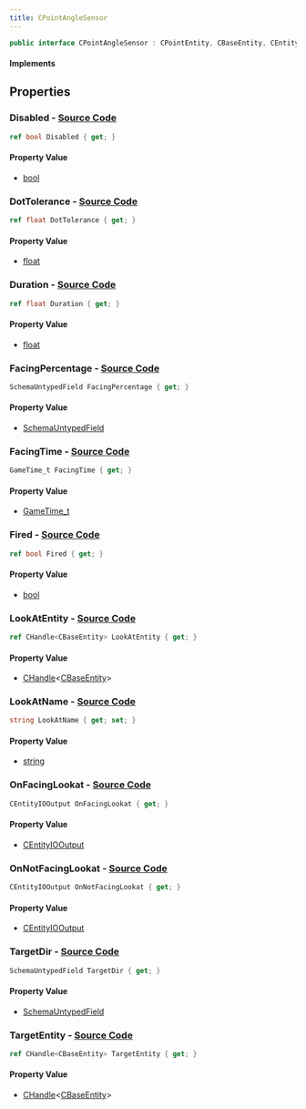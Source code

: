 ```yaml
---
title: CPointAngleSensor
---
```


```csharp
public interface CPointAngleSensor : CPointEntity, CBaseEntity, CEntityInstance, ISchemaClass<CEntityInstance>, ISchemaClass<CBaseEntity>, ISchemaClass<CPointEntity>, ISchemaClass<CPointAngleSensor>, ISchemaField, ISchemaClass, INativeHandle
```

#### Implements

## Properties

### **Disabled** - [Source Code](https://github.com/swiftly-solution/swiftlys2/blob/main/managed/src/SwiftlyS2.Generated/Schemas/Interfaces/CPointAngleSensor.cs#L16)

```csharp
ref bool Disabled { get; }
```

#### Property Value

- [bool](https://learn.microsoft.com/dotnet/api/system.boolean)

### **DotTolerance** - [Source Code](https://github.com/swiftly-solution/swiftlys2/blob/main/managed/src/SwiftlyS2.Generated/Schemas/Interfaces/CPointAngleSensor.cs#L26)

```csharp
ref float DotTolerance { get; }
```

#### Property Value

- [float](https://learn.microsoft.com/dotnet/api/system.single)

### **Duration** - [Source Code](https://github.com/swiftly-solution/swiftlys2/blob/main/managed/src/SwiftlyS2.Generated/Schemas/Interfaces/CPointAngleSensor.cs#L24)

```csharp
ref float Duration { get; }
```

#### Property Value

- [float](https://learn.microsoft.com/dotnet/api/system.single)

### **FacingPercentage** - [Source Code](https://github.com/swiftly-solution/swiftlys2/blob/main/managed/src/SwiftlyS2.Generated/Schemas/Interfaces/CPointAngleSensor.cs#L40)

```csharp
SchemaUntypedField FacingPercentage { get; }
```

#### Property Value

- [SchemaUntypedField](/docs/api/shared/schemas/schemauntypedfield)

### **FacingTime** - [Source Code](https://github.com/swiftly-solution/swiftlys2/blob/main/managed/src/SwiftlyS2.Generated/Schemas/Interfaces/CPointAngleSensor.cs#L28)

```csharp
GameTime_t FacingTime { get; }
```

#### Property Value

- [GameTime_t](/docs/api/shared/schemadefinitions/gametime_t)

### **Fired** - [Source Code](https://github.com/swiftly-solution/swiftlys2/blob/main/managed/src/SwiftlyS2.Generated/Schemas/Interfaces/CPointAngleSensor.cs#L30)

```csharp
ref bool Fired { get; }
```

#### Property Value

- [bool](https://learn.microsoft.com/dotnet/api/system.boolean)

### **LookAtEntity** - [Source Code](https://github.com/swiftly-solution/swiftlys2/blob/main/managed/src/SwiftlyS2.Generated/Schemas/Interfaces/CPointAngleSensor.cs#L22)

```csharp
ref CHandle<CBaseEntity> LookAtEntity { get; }
```

#### Property Value

- [CHandle](/docs/api/shared/natives/chandle-1)<[CBaseEntity](/docs/api/shared/schemadefinitions/cbaseentity)>

### **LookAtName** - [Source Code](https://github.com/swiftly-solution/swiftlys2/blob/main/managed/src/SwiftlyS2.Generated/Schemas/Interfaces/CPointAngleSensor.cs#L18)

```csharp
string LookAtName { get; set; }
```

#### Property Value

- [string](https://learn.microsoft.com/dotnet/api/system.string)

### **OnFacingLookat** - [Source Code](https://github.com/swiftly-solution/swiftlys2/blob/main/managed/src/SwiftlyS2.Generated/Schemas/Interfaces/CPointAngleSensor.cs#L32)

```csharp
CEntityIOOutput OnFacingLookat { get; }
```

#### Property Value

- [CEntityIOOutput](/docs/api/shared/schemadefinitions/centityiooutput)

### **OnNotFacingLookat** - [Source Code](https://github.com/swiftly-solution/swiftlys2/blob/main/managed/src/SwiftlyS2.Generated/Schemas/Interfaces/CPointAngleSensor.cs#L34)

```csharp
CEntityIOOutput OnNotFacingLookat { get; }
```

#### Property Value

- [CEntityIOOutput](/docs/api/shared/schemadefinitions/centityiooutput)

### **TargetDir** - [Source Code](https://github.com/swiftly-solution/swiftlys2/blob/main/managed/src/SwiftlyS2.Generated/Schemas/Interfaces/CPointAngleSensor.cs#L37)

```csharp
SchemaUntypedField TargetDir { get; }
```

#### Property Value

- [SchemaUntypedField](/docs/api/shared/schemas/schemauntypedfield)

### **TargetEntity** - [Source Code](https://github.com/swiftly-solution/swiftlys2/blob/main/managed/src/SwiftlyS2.Generated/Schemas/Interfaces/CPointAngleSensor.cs#L20)

```csharp
ref CHandle<CBaseEntity> TargetEntity { get; }
```

#### Property Value

- [CHandle](/docs/api/shared/natives/chandle-1)<[CBaseEntity](/docs/api/shared/schemadefinitions/cbaseentity)>


